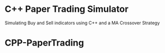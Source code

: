 # C++ Paper Trading Simulator
Simulating Buy and Sell indicators using C++ and a MA Crossover Strategy
# CPP-PaperTrading

